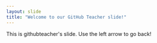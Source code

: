 ```yaml
---
layout: slide
title: "Welcome to our GitHub Teacher slide!"
---
```

This is githubteacher's slide.
Use the left arrow to go back!